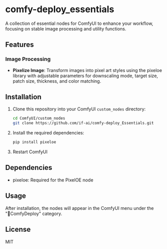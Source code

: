# comfy-deploy_essentials

A collection of essential nodes for ComfyUI to enhance your workflow, focusing on stable image processing and utility functions.

## Features

### Image Processing
- **Pixelize Image**: Transform images into pixel art styles using the pixeloe library with adjustable parameters for downscaling mode, target size, patch size, thickness, and color matching.

## Installation

1. Clone this repository into your ComfyUI `custom_nodes` directory:
   ```bash
   cd ComfyUI/custom_nodes
   git clone https://github.com/if-ai/comfy-deploy_Essentials.git
   ```

2. Install the required dependencies:
   ```bash
   pip install pixeloe
   ```

3. Restart ComfyUI

## Dependencies
- pixeloe: Required for the PixelOE node

## Usage

After installation, the nodes will appear in the ComfyUI menu under the "🔗ComfyDeploy" category.

## License

MIT
